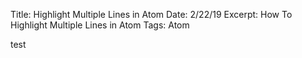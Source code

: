 Title: Highlight Multiple Lines in Atom
Date: 2/22/19
Excerpt: How To Highlight Multiple Lines in Atom
Tags: Atom

test

